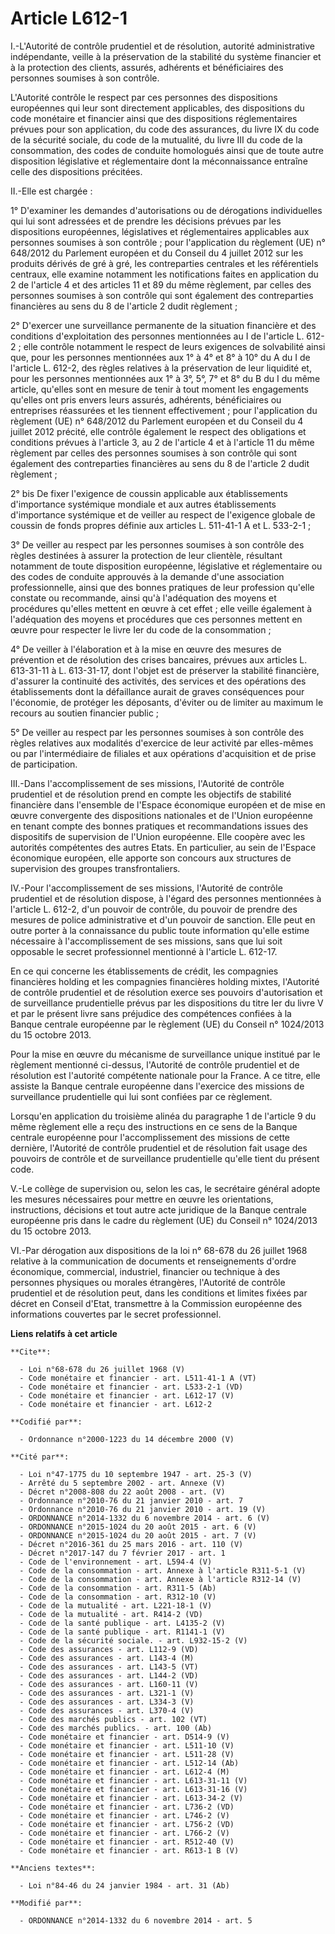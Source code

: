 # Article L612-1

I.-L'Autorité de contrôle prudentiel et de résolution, autorité administrative indépendante, veille à la préservation de la
stabilité du système financier et à la protection des clients, assurés, adhérents et bénéficiaires des personnes soumises à
son contrôle. 

L'Autorité contrôle le respect par ces personnes des dispositions européennes qui leur sont directement applicables, des
dispositions du code monétaire et financier ainsi que des dispositions réglementaires prévues pour son application, du code
des assurances, du livre IX du code de la sécurité sociale, du code de la mutualité, du livre III du code de la consommation,
des codes de conduite homologués ainsi que de toute autre disposition législative et réglementaire dont la méconnaissance
entraîne celle des dispositions précitées. 

II.-Elle est chargée : 

1° D'examiner les demandes d'autorisations ou de dérogations individuelles qui lui sont adressées et de prendre les décisions
prévues par les dispositions européennes, législatives et réglementaires applicables aux personnes soumises à son contrôle ;
pour l'application du règlement (UE) n° 648/2012 du Parlement européen et du Conseil du 4 juillet 2012 sur les produits
dérivés de gré à gré, les contreparties centrales et les référentiels centraux, elle examine notamment les notifications
faites en application du 2 de l'article 4 et des articles 11 et 89 du même règlement, par celles des personnes soumises à son
contrôle qui sont également des contreparties financières au sens du 8 de l'article 2 dudit règlement ; 

2° D'exercer une surveillance permanente de la situation financière et des conditions d'exploitation des personnes
mentionnées au I de l'article L. 612-2 ; elle contrôle notamment le respect de leurs exigences de solvabilité ainsi que, pour
les personnes mentionnées aux 1° à 4° et 8° à 10° du A du I de l'article L. 612-2, des règles relatives à la préservation de
leur liquidité et, pour les personnes mentionnées aux 1° à 3°, 5°, 7° et 8° du B du I du même article, qu'elles sont en
mesure de tenir à tout moment les engagements qu'elles ont pris envers leurs assurés, adhérents, bénéficiaires ou entreprises
réassurées et les tiennent effectivement ; pour l'application du règlement (UE) n° 648/2012 du Parlement européen et du
Conseil du 4 juillet 2012 précité, elle contrôle également le respect des obligations et conditions prévues à l'article 3, au
2 de l'article 4 et à l'article 11 du même règlement par celles des personnes soumises à son contrôle qui sont également des
contreparties financières au sens du 8 de l'article 2 dudit règlement ; 

2° bis De fixer l'exigence de coussin applicable aux établissements d'importance systémique mondiale et aux autres
établissements d'importance systémique et de veiller au respect de l'exigence globale de coussin de fonds propres définie aux
articles L. 511-41-1 A et L. 533-2-1 ; 

3° De veiller au respect par les personnes soumises à son contrôle des règles destinées à assurer la protection de leur
clientèle, résultant notamment de toute disposition européenne, législative et réglementaire ou des codes de conduite
approuvés à la demande d'une association professionnelle, ainsi que des bonnes pratiques de leur profession qu'elle constate
ou recommande, ainsi qu'à l'adéquation des moyens et procédures qu'elles mettent en œuvre à cet effet ; elle veille également
à l'adéquation des moyens et procédures que ces personnes mettent en œuvre pour respecter le livre Ier du code de la
consommation ; 

4° De veiller à l'élaboration et à la mise en œuvre des mesures de prévention et de résolution des crises bancaires, prévues
aux articles L. 613-31-11 à L. 613-31-17, dont l'objet est de préserver la stabilité financière, d'assurer la continuité des
activités, des services et des opérations des établissements dont la défaillance aurait de graves conséquences pour
l'économie, de protéger les déposants, d'éviter ou de limiter au maximum le recours au soutien financier public ; 

5° De veiller au respect par les personnes soumises à son contrôle des règles relatives aux modalités d'exercice de leur
activité par elles-mêmes ou par l'intermédiaire de filiales et aux opérations d'acquisition et de prise de participation. 

III.-Dans l'accomplissement de ses missions, l'Autorité de contrôle prudentiel et de résolution prend en compte les objectifs
de stabilité financière dans l'ensemble de l'Espace économique européen et de mise en œuvre convergente des dispositions
nationales et de l'Union européenne en tenant compte des bonnes pratiques et recommandations issues des dispositifs de
supervision de l'Union européenne. Elle coopère avec les autorités compétentes des autres Etats. En particulier, au sein de
l'Espace économique européen, elle apporte son concours aux structures de supervision des groupes transfrontaliers. 

IV.-Pour l'accomplissement de ses missions, l'Autorité de contrôle prudentiel et de résolution dispose, à l'égard des
personnes mentionnées à l'article L. 612-2, d'un pouvoir de contrôle, du pouvoir de prendre des mesures de police
administrative et d'un pouvoir de sanction. Elle peut en outre porter à la connaissance du public toute information qu'elle
estime nécessaire à l'accomplissement de ses missions, sans que lui soit opposable le secret professionnel mentionné à
l'article L. 612-17. 

En ce qui concerne les établissements de crédit, les compagnies financières holding et les compagnies financières holding
mixtes, l'Autorité de contrôle prudentiel et de résolution exerce ses pouvoirs d'autorisation et de surveillance prudentielle
prévus par les dispositions du titre Ier du livre V et par le présent livre sans préjudice des compétences confiées à la
Banque centrale européenne par le règlement (UE) du Conseil n° 1024/2013 du 15 octobre 2013. 

Pour la mise en œuvre du mécanisme de surveillance unique institué par le règlement mentionné ci-dessus, l'Autorité de
contrôle prudentiel et de résolution est l'autorité compétente nationale pour la France. A ce titre, elle assiste la Banque
centrale européenne dans l'exercice des missions de surveillance prudentielle qui lui sont confiées par ce règlement. 

Lorsqu'en application du troisième alinéa du paragraphe 1 de l'article 9 du même règlement elle a reçu des instructions en ce
sens de la Banque centrale européenne pour l'accomplissement des missions de cette dernière, l'Autorité de contrôle
prudentiel et de résolution fait usage des pouvoirs de contrôle et de surveillance prudentielle qu'elle tient du présent
code. 

V.-Le collège de supervision ou, selon les cas, le secrétaire général adopte les mesures nécessaires pour mettre en œuvre les
orientations, instructions, décisions et tout autre acte juridique de la Banque centrale européenne pris dans le cadre du
règlement (UE) du Conseil n° 1024/2013 du 15 octobre 2013. 

VI.-Par dérogation aux dispositions de la loi n° 68-678 du 26 juillet 1968 relative à la communication de documents et
renseignements d'ordre économique, commercial, industriel, financier ou technique à des personnes physiques ou morales
étrangères, l'Autorité de contrôle prudentiel et de résolution peut, dans les conditions et limites fixées par décret en
Conseil d'Etat, transmettre à la Commission européenne des informations couvertes par le secret professionnel.

**Liens relatifs à cet article**

	**Cite**:

	  - Loi n°68-678 du 26 juillet 1968 (V)
	  - Code monétaire et financier - art. L511-41-1 A (VT)
	  - Code monétaire et financier - art. L533-2-1 (VD)
	  - Code monétaire et financier - art. L612-17 (V)
	  - Code monétaire et financier - art. L612-2

	**Codifié par**:

	  - Ordonnance n°2000-1223 du 14 décembre 2000 (V)

	**Cité par**:

	  - Loi n°47-1775 du 10 septembre 1947 - art. 25-3 (V)
	  - Arrêté du 5 septembre 2002 - art. Annexe (V)
	  - Décret n°2008-808 du 22 août 2008 - art. (V)
	  - Ordonnance n°2010-76 du 21 janvier 2010 - art. 7
	  - Ordonnance n°2010-76 du 21 janvier 2010 - art. 19 (V)
	  - ORDONNANCE n°2014-1332 du 6 novembre 2014 - art. 6 (V)
	  - ORDONNANCE n°2015-1024 du 20 août 2015 - art. 6 (V)
	  - ORDONNANCE n°2015-1024 du 20 août 2015 - art. 7 (V)
	  - Décret n°2016-361 du 25 mars 2016 - art. 110 (V)
	  - Décret n°2017-147 du 7 février 2017 - art. 1
	  - Code de l'environnement - art. L594-4 (V)
	  - Code de la consommation - art. Annexe à l'article R311-5-1 (V)
	  - Code de la consommation - art. Annexe à l'article R312-14 (V)
	  - Code de la consommation - art. R311-5 (Ab)
	  - Code de la consommation - art. R312-10 (V)
	  - Code de la mutualité - art. L221-18-1 (V)
	  - Code de la mutualité - art. R414-2 (VD)
	  - Code de la santé publique - art. L4135-2 (V)
	  - Code de la santé publique - art. R1141-1 (V)
	  - Code de la sécurité sociale. - art. L932-15-2 (V)
	  - Code des assurances - art. L112-9 (VD)
	  - Code des assurances - art. L143-4 (M)
	  - Code des assurances - art. L143-5 (VT)
	  - Code des assurances - art. L144-2 (VD)
	  - Code des assurances - art. L160-11 (V)
	  - Code des assurances - art. L321-1 (V)
	  - Code des assurances - art. L334-3 (V)
	  - Code des assurances - art. L370-4 (V)
	  - Code des marchés publics - art. 102 (VT)
	  - Code des marchés publics. - art. 100 (Ab)
	  - Code monétaire et financier - art. D514-9 (V)
	  - Code monétaire et financier - art. L511-10 (V)
	  - Code monétaire et financier - art. L511-28 (V)
	  - Code monétaire et financier - art. L512-14 (Ab)
	  - Code monétaire et financier - art. L612-4 (M)
	  - Code monétaire et financier - art. L613-31-11 (V)
	  - Code monétaire et financier - art. L613-31-16 (V)
	  - Code monétaire et financier - art. L613-34-2 (V)
	  - Code monétaire et financier - art. L736-2 (VD)
	  - Code monétaire et financier - art. L746-2 (V)
	  - Code monétaire et financier - art. L756-2 (VD)
	  - Code monétaire et financier - art. L766-2 (V)
	  - Code monétaire et financier - art. R512-40 (V)
	  - Code monétaire et financier - art. R613-1 B (V)

	**Anciens textes**:

	  - Loi n°84-46 du 24 janvier 1984 - art. 31 (Ab)

	**Modifié par**:

	  - ORDONNANCE n°2014-1332 du 6 novembre 2014 - art. 5
